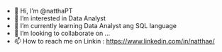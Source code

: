 - 👋 Hi, I’m @natthaPT
- 👀 I’m interested in Data Analyst
- 🌱 I’m currently learning Data Analyst ang SQL language
- 💞️ I’m looking to collaborate on ...
- 📫 How to reach me on Linkin : https://www.linkedin.com/in/natthae/

<!---
natthaPT/natthaPT is a ✨ special ✨ repository because its `README.md` (this file) appears on your GitHub profile.
You can click the Preview link to take a look at your changes.
--->
